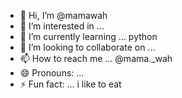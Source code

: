 - 👋 Hi, I’m @mamawah
- 👀 I’m interested in ...
- 🌱 I’m currently learning ... python
- 💞️ I’m looking to collaborate on ...
- 📫 How to reach me ... @mama._wah
- 😄 Pronouns: ...
- ⚡ Fun fact: ... i like to eat

<!---
mamawah/mamawah is a ✨ special ✨ repository because its `README.md` (this file) appears on your GitHub profile.
You can click the Preview link to take a look at your changes.
--->
